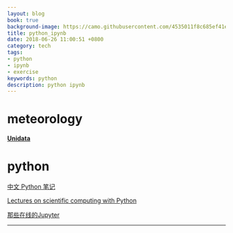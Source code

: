 ```yaml
---
layout: blog
book: true
background-image: https://camo.githubusercontent.com/4535011f8c685ef41ee44e280889a9aa696b5ab2/687474703a2f2f692e696d6775722e636f6d2f763956465372732e706e67
title: python_ipynb
date: 2018-06-26 11:00:51 +0800
category: tech
tags: 
- python
- ipynb
- exercise
keywords: python
description: python ipynb
---
```

# meteorology

**[Unidata](https://unidata.github.io/unidata-python-workshop/)**


# python
[中文 Python 笔记](https://github.com/lijin-THU/notes-python)

[Lectures on scientific computing with Python](https://github.com/jrjohansson/scientific-python-lectures)

[那些在线的Jupyter](https://www.jianshu.com/p/e009997ab5d8)

---
